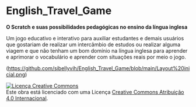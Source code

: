 # English_Travel_Game

<strong>O Scratch e suas possibilidades pedagógicas no ensino da língua inglesa</strong>

<p>Um jogo educativo e interativo para auxiliar estudantes e demais usuários que gostariam de realizar um intercâmbio de estudos ou realizar alguma viagem e que não tenham um bom domínio na língua inglesa para aprender e aprimorar o vocabulário e aprender com situações reais por meio o jogo.</p>

(https://github.com/sibellyvih/English_Travel_Game/blob/main/Layout%20inicial.png)

<a rel="license" href="http://creativecommons.org/licenses/by/4.0/"><img alt="Licença Creative Commons" style="border-width:0" src="https://i.creativecommons.org/l/by/4.0/88x31.png" /></a><br />Este obra está licenciado com uma Licença <a rel="license" href="http://creativecommons.org/licenses/by/4.0/">Creative Commons Atribuição 4.0 Internacional</a>.
